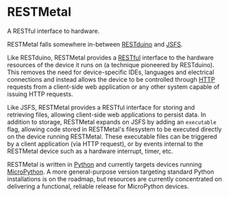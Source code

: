 # RESTMetal

A RESTful interface to hardware.

RESTMetal falls somewhere in-between [RESTduino](https://github.com/jjg/restduino) and [JSFS](https://github.com/jjg/jsfs/).

Like RESTduino, RESTMetal provides a [RESTful](https://en.wikipedia.org/wiki/Representational_state_transfer) interface to the hardware resources of the device it runs on (a technique pioneered by RESTduino).  This removes the need for device-specific IDEs, languages and electrical connections and instead allows the device to be controlled through [HTTP](https://en.wikipedia.org/wiki/Hypertext_Transfer_Protocol) requests from a client-side web application or any other system capable of issuing HTTP requests.

Like JSFS, RESTMetal provides a RESTful interface for storing and retrieving files, allowing client-side web applications to persist data.  In addition to storage, RESTMetal expands on JSFS by adding an `executable` flag, allowing code stored in RESTMetal's filesystem to be executed directly on the device running RESTMetal.  These executable files can be triggered by a client application (via HTTP request), or by events internal to the RESTMetal device such as a hardware interrupt, timer, etc.

RESTMetal is written in [Python](https://www.python.org) and currently targets devices running [MicroPython](https://micropython.org).  A more general-purpose version targeting standard Python installations is on the roadmap, but resources are currently concentrated on delivering a functional, reliable release for MicroPython devices.


